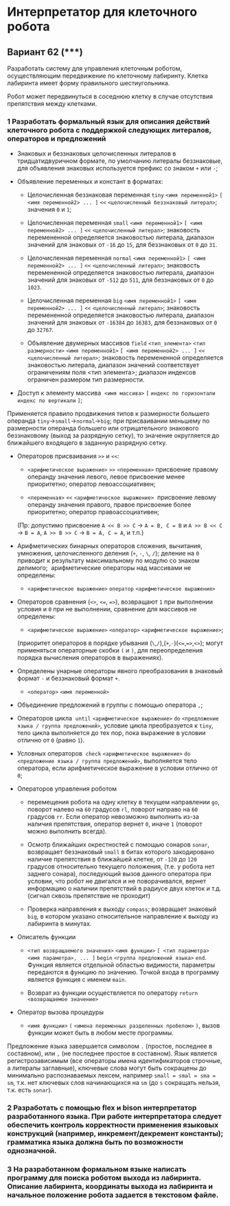 # Интерпретатор для клеточного робота

## Вариант 62 (\*\*\*)

Разработать систему для управления клеточным роботом, осуществляющим передвижение по клеточному лабиринту. Клетка лабиринта имеет форму правильного шестиугольника.

Робот может передвинуться в соседнюю клетку в случае отсутствия препятствия между клетками.

### 1 Разработать формальный язык для описания действий клеточного робота с поддержкой следующих литералов, операторов и предложений

- Знаковых и беззнаковых целочисленных литералов в тридцатидвуричном формате, по умолчанию литералы беззнаковые, для объявления знаковых используется префикс со знаком `+` или `-`;

- Объявление переменных и констант в форматах:

    - Целочисленная беззнаковая переменная `tiny` `<имя переменной1>` `[ <имя переменной2> ... ]` `<<` `<целочисленный беззнаковый литерал>`; значения `0` и `1`;

    - Целочисленная переменная `small` `<имя переменной1>` `[ <имя переменной2> ... ]` `<<` `<целочисленный литерал>`; знаковость перемененной определяется знаковостью литерала, диапазон значений для знаковых от `-16` до `15`, для беззнаковых от `0` до `31`.

    - Целочисленная переменная `normal` `<имя переменной1>` `[ <имя переменной2> ... ]` `<<` `<целочисленный литерал>`; знаковость перемененной определяется знаковостью литерала, диапазон значений для знаковых от `-512` до `511`, для беззнаковых от `0` до `1023`.

    - Целочисленная переменная `big` `<имя переменной1>` `[ <имя переменной2> ... ]` `<<` `<целочисленный литерал>`; знаковость перемененной определяется знаковостью литерала, диапазон значений для знаковых от `-16384` до `16383`, для беззнаковых от `0` до `32767`.

    - Объявление двумерных массивов `field` `<тип_элемента>` `<тип размерности>` `<имя переменной1>` `[ <имя переменной2> ... ]` `<<` `<целочисленный литерал>`; знаковость перемененной определяется знаковостью литерала, диапазон значений соответствует ограничениям поля <тип элемента>; диапазон индексов ограничен размером тип размерности.

- Доступ к элементу массива  `<имя массива>` `[` `индекс по горизонтали` `индекс по вертикали` `]`;

Применяется правило продвижения типов к размерности большего операнда `tiny`->`small`->`normal`->`big`; при присваивании меньшему по размерности операнда большего или отрицательного знакового беззнаковому (выход за разрядную сетку), то значение округляется до ближайшего входящего в заданную разрядную сетку.

- Операторов присваивания `>>` и `<<`:

    - `<арифметическое выражение>` `>>` `<переменная>` присвоение правому операнду значения левого, левое присвоение менее приоритетно; оператор левоассоциативен;

    - `<переменная>` `<<` `<арифметическое выражение>`  присвоение левому операнду значения правого, правое присвоение более приоритетно; оператор правоассоциативен;

    (Пр: допустимо присвоение `A << B >> C` -> `A = B, С = B` и `A >> B << C` -> `В = A`, `A >> B >> C` -> `B = A, C = A`, и т.п.)

- Арифметических бинарных операторов сложения, вычитания, умножения, целочисленного деления (`+`, `-`, `\`, `/`); деление на `0` приводит к результату максимальному по модулю со знаком делимого;  арифметические операторы над массивами не определены:

    - `<арифметическое выражение>` `оператор` `<арифметическое выражение>`

- Операторов сравнения (`<>`, `<=`, `=>`), возвращают `1` при выполнении условия и `0` при не выполнении, сравнение для массивов не определены:

    - `<арифметическое выражение>` `<оператор>` `<арифметическое выражение>`;

    (приоритет операторов в порядке убывания (`\`,`/`),(`+`,`-`)(`<=`,`=>`,`<>`); могут применяться операторные скобки `(` и `)`, для переопределения порядка вычисления операторов в выражениях).

- Определены унарные операторы явного преобразования в знаковый формат `-` и беззнаковый формат `+`.

    - `<оператор>` `<имя переменной>`

- Объединение предложений в группы с помощью оператора `,`;

- Операторов цикла  `until` `<арифметическое выражение>` `do` `<предложение языка / группа предложений>`, условие цикла преобразуется к `tiny`, тело цикла выполняется до тех пор, пока выражение в условии отлично от `0` (равно `1`).

- Условных операторов  `check` `<арифметическое выражение>` `do` `<предложение языка / группа предложений>`, выполняется тело оператора, если арифметическое выражение в условии отлично от `0`;

- Операторов управления роботом

    - перемещения робота на одну клетку в текущем направлении `go`, поворот налево на `60` градусов `rl`, поворот направо на `60` градусов `rr`. Если оператор невозможно выполнить из-за наличия препятствия, оператор вернет `0`, иначе `1` (поворот можно выполнить всегда).

    - Осмотр ближайших окрестностей c помощью сонаров `sonar`, возвращает беззнаковый `small` в битах которого закодировано наличие препятствия в ближайшей клетке, от `-120` до `120` градусов относительно текущего положения, (т.е. у робота нет заднего сонара), последующий вызов данного оператора при условии, что робот не двигался и не поворачивался, вернет информацию о наличии препятствий в радиусе двух клеток и т.д. (сигнал сквозь препятствие не проходит)

    - Проверка направления к выходу `compass`; возвращает знаковый `big`, в котором указано относительное направление к выходу из лабиринта в минутах.

- Описатель функции

    - `<тип возвращаемого значения>` `<имя функции>` `[ <тип параметра> <имя параметра>, ... ]` `begin` `<группа предложений языка>` `end`. Функция является отдельной областью видимости, параметры передаются в функцию по значению. Точкой входа в программу является функция с именем `main`.

    - Возврат из функции осуществляется по оператору `return` `<возвращаемое значение>`

- Оператор вызова процедуры

    - `<имя функции>` `(` `<имена переменных разделенных пробелом>` `)`, вызов функции может быть в любом месте программы.

Предложение языка завершается символом `.` (простое, последнее в составном), или `,` (не последнее простое в составном). Язык является регистрозависимым (все операторы имена идентификаторов строчные, а литералы заглавные), ключевые слова могут быть сокращены до минимально распознаваемых лексем, например `small = smal = sma = sm`, т.к. нет ключевых слов начинающихся на `sm` (до `s` сокращать нельзя, т.к. есть `sonar`).

### 2 Разработать с помощью flex и bison интерпретатор разработанного языка. При работе интерпретатора следует обеспечить контроль корректности применения языковых конструкций (например, инкремент/декремент константы); грамматика языка должна быть по возможности однозначной.

### 3 На разработанном формальном языке написать программу для поиска роботом выхода из лабиринта. Описание лабиринта, координаты выхода из лабиринта и начальное положение робота задается в текстовом файле.
